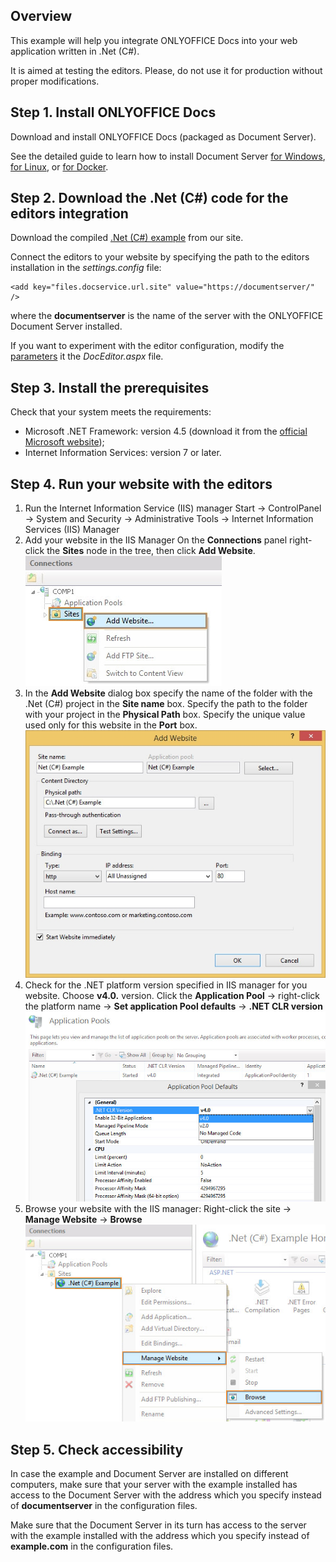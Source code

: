 ## Overview

This example will help you integrate ONLYOFFICE Docs into your web application written in .Net (C#).

It is aimed at testing the editors. Please, do not use it for production without proper modifications. 

## Step 1. Install ONLYOFFICE Docs

Download and install ONLYOFFICE Docs (packaged as Document Server). 

See the detailed guide to learn how to install Document Server [for Windows](https://helpcenter.onlyoffice.com/installation/docs-developer-install-windows.aspx), [for Linux](https://helpcenter.onlyoffice.com/installation/docs-developer-install-ubuntu.aspx), or [for Docker](https://helpcenter.onlyoffice.com/server/developer-edition/docker/docker-installation.aspx).

## Step 2. Download the .Net (C#) code for the editors integration

Download the compiled [.Net (C#) example](https://api.onlyoffice.com/editors/demopreview) from our site.

Connect the editors to your website by specifying the path to the editors installation in the *settings.config* file:
```
<add key="files.docservice.url.site" value="https://documentserver/" />
```
where the **documentserver** is the name of the server with the ONLYOFFICE Document Server installed.

If you want to experiment with the editor configuration, modify the [parameters](https://api.onlyoffice.com/editors/advanced) it the *DocEditor.aspx* file.

## Step 3. Install the prerequisites

Check that your system meets the requirements:
* Microsoft .NET Framework: version 4.5 (download it from the [official Microsoft website](https://www.microsoft.com/en-US/download/details.aspx?id=30653));
* Internet Information Services: version 7 or later.

## Step 4. Run your website with the editors
1. Run the Internet Information Service (IIS) manager
	Start -> ControlPanel -> System and Security -> Administrative Tools -> Internet Information Services (IIS) Manager
2. Add your website in the IIS Manager
	On the **Connections** panel right-click the **Sites** node in the tree, then click **Add Website**.
	![add](screenshots/add.png)
3. In the **Add Website** dialog box specify the name of the folder with the .Net (C#) project in the **Site name** box.
	Specify the path to the folder with your project in the **Physical Path** box.
	Specify the unique value used only for this website in the **Port** box.
	![sitename](screenshots/sitename.png)
4. Check for the .NET platform version specified in IIS manager for you website. Choose **v4.0.** version.
	Click the **Application Pool** -> right-click the platform name -> **Set application Pool defaults** -> **.NET CLR version**
	![platform](screenshots/platform.png)
5. Browse your website with the IIS manager:
	Right-click the site -> **Manage Website** -> **Browse**
	![browse](screenshots/browse.png)

## Step 5. Check accessibility

In case the example and Document Server are installed on different computers, make sure that your server with the example installed has access to the Document Server with the address which you specify instead of **documentserver** in the configuration files.

Make sure that the Document Server in its turn has access to the server with the example installed with the address which you specify instead of **example.com** in the configuration files.
